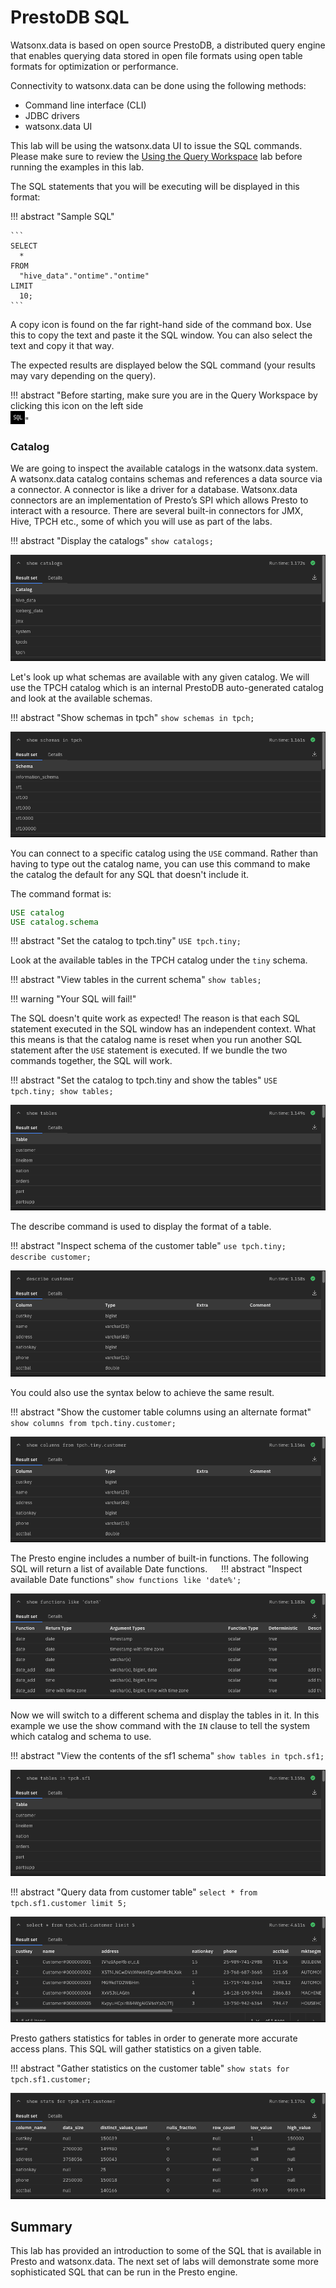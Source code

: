 # PrestoDB SQL
 
Watsonx.data is based on open source PrestoDB, a distributed query engine that enables querying data stored in open file formats using open table formats for optimization or performance. 

Connectivity to watsonx.data can be done using the following methods:

   * Command line interface (CLI)
   * JDBC drivers
   * watsonx.data UI 

This lab will be using the watsonx.data UI to issue the SQL commands. Please make sure to review the [Using the Query Workspace](wxd-query.md) lab before running the examples in this lab.

The SQL statements that you will be executing will be displayed in this format:

!!! abstract "Sample SQL"

    ```
    SELECT
      *
    FROM
      "hive_data"."ontime"."ontime"
    LIMIT
      10;
    ``` 

A copy icon is found on the far right-hand side of the command box. Use this to copy the text and paste it the SQL window. You can also select the text and copy it that way. 

The expected results are displayed below the SQL command (your results may vary depending on the query).

!!! abstract "Before starting, make sure you are in the Query Workspace by clicking this icon on the left side<br>![icon](wxd-images/watsonx-workspace-icon.png)"

### Catalog 

We are going to inspect the available catalogs in the watsonx.data system. A watsonx.data catalog contains schemas and references a data source via a connector. A connector is like a driver for a database. Watsonx.data connectors are an implementation of Presto’s SPI which allows Presto to interact with a resource. There are several built-in connectors for JMX, Hive, TPCH etc., some of which you will use as part of the labs.

!!! abstract "Display the catalogs"
    ```
    show catalogs;
    ```

![Browser](wxd-images/watsonx-sql-show-catalogs.png)

Let's look up what schemas are available with any given catalog. We will use the TPCH catalog which is an internal PrestoDB auto-generated catalog and look at the available schemas.

!!! abstract "Show schemas in tpch"
    ```
    show schemas in tpch;
    ```

![Browser](wxd-images/watsonx-sql-show-tpch.png)

You can connect to a specific catalog using the `USE` command. Rather than having to type out the catalog name, you can use this command to make the catalog the default for any SQL that doesn't include it.

The command format is:
<pre style="font-size: medium; color: darkgreen; overflow: auto">
USE catalog
USE catalog.schema
</pre>

!!! abstract "Set the catalog to tpch.tiny"
    ```
    USE tpch.tiny;
    ```

Look at the available tables in the TPCH catalog under the `tiny` schema.

!!! abstract "View tables in the current schema"
    ```
    show tables; 
    ```

!!! warning "Your SQL will fail!"

The SQL doesn't quite work as expected! The reason is that each SQL statement executed in the SQL window has an independent context. What this means is that the catalog name is reset when you run another SQL statement after the `USE` statement is executed. If we bundle the two commands together, the SQL will work.

!!! abstract "Set the catalog to tpch.tiny and show the tables"
    ```
    USE tpch.tiny;
    show tables;
    ```

![Browser](wxd-images/watsonx-sql-show-tiny-tables.png)    
    
The describe command is used to display the format of a table.

!!! abstract "Inspect schema of the customer table"
    ```
    use tpch.tiny;
    describe customer;
    ```

![Browser](wxd-images/watsonx-sql-describe-customer.png) 

You could also use the syntax below to achieve the same result.

!!! abstract "Show the customer table columns using an alternate format"
    ```
    show columns from tpch.tiny.customer;
    ```

![Browser](wxd-images/watsonx-sql-describe-customer2.png)    

The Presto engine includes a number of built-in functions. The following SQL will return a list of available Date functions.
 
!!! abstract "Inspect available Date functions"
    ```
    show functions like 'date%';
    ```

![Browser](wxd-images/watsonx-sql-date-functions.png)   

Now we will switch to a different schema and display the tables in it. In this example we use the show command with the `IN` clause to tell the system which catalog and schema to use.

!!! abstract "View the contents of the sf1 schema"
    ```
    show tables in tpch.sf1;
    ```

![Browser](wxd-images/watsonx-sql-sf1-tables.png)       

!!! abstract "Query data from customer table"
    ```
    select * from tpch.sf1.customer limit 5;
    ```

![Browser](wxd-images/watsonx-sql-sf1-customer.png)   

Presto gathers statistics for tables in order to generate more accurate access plans. This SQL will gather statistics on a given table.

!!! abstract "Gather statistics on the customer table"
    ```
    show stats for tpch.sf1.customer;
    ```

![Browser](wxd-images/watsonx-sql-statistics.png) 

## Summary

This lab has provided an introduction to some of the SQL that is available in Presto and watsonx.data. The next set of labs will demonstrate some more sophisticated SQL that can be run in the Presto engine.